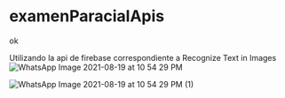 # examenParacialApis
ok


Utilizando la api de firebase correspondiente a Recognize Text in Images
![WhatsApp Image 2021-08-19 at 10 54 29 PM](https://user-images.githubusercontent.com/67810669/130177412-a3181ac6-9998-4752-8dfb-12de06a60f2f.jpeg)


![WhatsApp Image 2021-08-19 at 10 54 29 PM (1)](https://user-images.githubusercontent.com/67810669/130177409-e122ec36-a1cd-463e-8e0c-c5fbc28e360f.jpeg)
